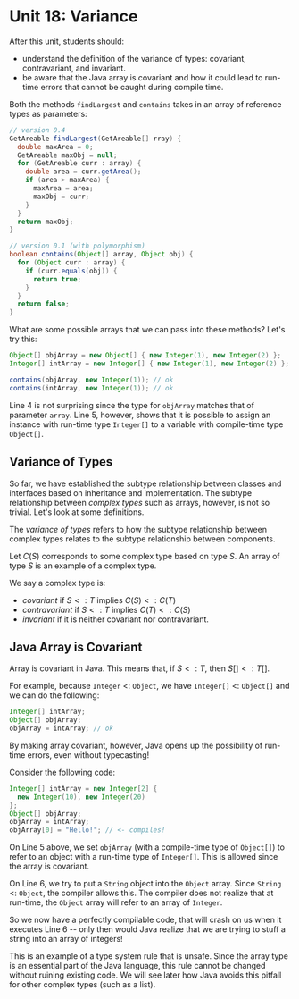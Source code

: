 # Unit 18: Variance

After this unit, students should:

- understand the definition of the variance of types: covariant, contravariant, and invariant.
- be aware that the Java array is covariant and how it could lead to run-time errors that cannot be caught during compile time.

Both the methods `findLargest` and `contains` takes in an array of reference types as parameters:
```Java
// version 0.4
GetAreable findLargest(GetAreable[] rray) {
  double maxArea = 0;
  GetAreable maxObj = null;
  for (GetAreable curr : array) {
    double area = curr.getArea();
    if (area > maxArea) {
      maxArea = area;
	  maxObj = curr;
    }
  }
  return maxObj;
}

// version 0.1 (with polymorphism)
boolean contains(Object[] array, Object obj) {
  for (Object curr : array) {
    if (curr.equals(obj)) {
      return true;
    }
  }
  return false;
}
```

What are some possible arrays that we can pass into these methods?  Let's try this:
```Java
Object[] objArray = new Object[] { new Integer(1), new Integer(2) };
Integer[] intArray = new Integer[] { new Integer(1), new Integer(2) };

contains(objArray, new Integer(1)); // ok
contains(intArray, new Integer(1)); // ok
```

Line 4 is not surprising since the type for `objArray` matches that of parameter `array`.  Line 5, however, shows that it is possible to assign an instance with run-time type `Integer[]` to a variable with compile-time type `Object[]`.

## Variance of Types

So far, we have established the subtype relationship between classes and interfaces based on inheritance and implementation.  The subtype relationship between _complex types_ such as arrays, however, is not so trivial.  Let's look at some definitions.

The _variance of types_ refers to how the subtype relationship between complex types relates to the subtype relationship between components.

Let $C(S)$ corresponds to some complex type based on type $S$.  An array of type $S$ is an example of a complex type.

We say a complex type is:

- _covariant_ if $S <: T$ implies $C(S) <: C(T)$
- _contravariant_ if $S <: T$ implies $C(T) <: C(S)$
- _invariant_ if it is neither covariant nor contravariant.

## Java Array is Covariant

Array is covariant in Java.  This means that, if $S <: T$, then $S[] <: T[]$.  

For example, because `Integer` <: `Object`, we have `Integer[]` <: `Object[]` and we can do the following:

```Java
Integer[] intArray;
Object[] objArray;
objArray = intArray; // ok
```

By making array covariant, however, Java opens up the possibility of run-time errors, even without typecasting!

Consider the following code:
```Java
Integer[] intArray = new Integer[2] {
  new Integer(10), new Integer(20)
};
Object[] objArray;
objArray = intArray;
objArray[0] = "Hello!"; // <- compiles!
```

On Line 5 above, we set `objArray` (with a compile-time type of `Object[]`) to refer to an object with a run-time type of `Integer[]`.  This is allowed since the array is covariant.

On Line 6, we try to put a `String` object into the `Object` array.  Since `String` <: `Object`, the compiler allows this.  The compiler does not realize that at run-time, the `Object` array will refer to an array of `Integer`.  

So we now have a perfectly compilable code, that will crash on us when it executes Line 6 -- only then would Java realize that we are trying to stuff a string into an array of integers!

This is an example of a type system rule that is unsafe.  Since the array type is an essential part of the Java language, this rule cannot be changed without ruining existing code.  We will see later how Java avoids this pitfall for other complex types (such as a list).
